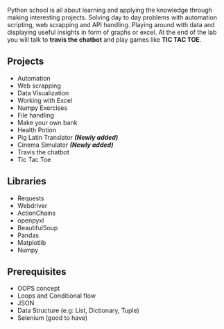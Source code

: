 Python school is all about learning and applying the knowledge through making interesting projects. Solving day to day problems with automation scripting, web scrapping and API handling. Playing around with data and displaying useful insights in form of graphs or excel. At the end of the lab you will talk to **travis the chatbot** and play games like **TIC TAC TOE**.


## Projects

 - Automation
 - Web scrapping
 - Data Visualization
 - Working with Excel
 - Numpy Exercises
 - File handling
 - Make your own bank
 - Health Potion
 - Pig Latin Translator ***(Newly added)***
 - Cinema Simulator ***(Newly added)***
 - Travis the chatbot
 - Tic Tac Toe

## Libraries
- Requests
- Webdriver
- ActionChains
- openpyxl
- BeautifulSoup
- Pandas
- Matplotlib
- Numpy

## Prerequisites

 - OOPS concept
 - Loops and Conditional flow
 - JSON
 - Data Structure (e.g: List, Dictionary, Tuple)
 - Selenium (good to have)
